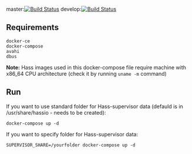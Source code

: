master:[![Build Status](https://travis-ci.org/MonolithProjects/hassio_docker-compose.svg?branch=master)](https://travis-ci.org/MonolithProjects/hassio_docker-compose) develop:[![Build Status](https://travis-ci.org/MonolithProjects/hassio_docker-compose.svg?branch=develop)](https://travis-ci.org/MonolithProjects/hassio_docker-compose)

## Requirements
```
docker-ce
docker-compose
avahi
dbus
```
**Note:** Hass images used in this docker-compose file require machine with x86_64 CPU architecture (check it by running `uname -m` command)


## Run
If you want to use standard folder for Hass-supervisor data (defauld is in /usr/share/hassio - needs to be created):
```
docker-compose up -d
```

If you want to specify folder for Hass-supervisor data:
```
SUPERVISOR_SHARE=/yourfolder docker-compose up -d
```
